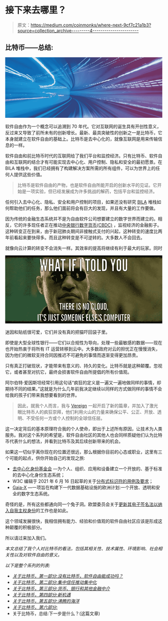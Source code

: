 # 接下来去哪里？

> 原文：<https://medium.com/coinmonks/where-next-9cf7c21a1b3?source=collection_archive---------4----------------------->

## 比特币——总结:

![](img/f6e483dc2c067d893f06ec2915c5ee2b.png)

软件自由作为一个概念可以追溯到 70 年代。它对互联网的诞生具有开创性意义，反过来又导致了前所未有的创新增长。最新、最具突破性的创新之一是比特币，它本身就建立在软件自由的基础上。比特币是去中心化的，就像互联网是用来传输信息的一样。

软件自由和前比特币时代的互联网给了我们平台和监控经济。只有比特币、软件自由和互联网的结合才有可能实现去中心化、用户控制、隐私和安全的最初愿景。在 BILA 堆栈中，我们已经拥有了构建解决方案所需的所有组件，可以为世界上的任何人提供这些价值。

> 比特币是软件自由的产物，也是软件自由所能开启的创新水平的见证。它开始是一项实验，但已经发展成为许多挑战的解药，包括平台和监控经济。

任何引入去中心化、隐私、安全和用户控制的项目，如果还没有研究 [BILA](/coinmonks/new-opportunities-3ac72def68ff) 堆栈如何帮助他们的任务，那么他们面前将会有巨大的发现，并且有大量的工作要做。

因为传统的金融生态系统并不是为自由软件公司想要建立的数字世界而建立的。相反，它的许多现任者正在推动[中央银行数字货币(CBDC)](/coinmonks/money-banks-and-other-financial-intermediaries-898c55bd4580) ，监视经济的金融影子。这种转变正在到来，由于新冠肺炎期间非接触式支付的兴起，这种转变的速度比两年前看起来要快得多。而且这种转变是不可逆转的。大多数人不会回去。

就像向云计算的转变不会消失一样。其效率的提高将继续有利于最大的玩家。同时

![](img/76da9eca774ab142ab35479a6f91faea.png)

迷因和贴纸很可爱，它们并没有真的把猫吓回袋子里。

即使是大型全球性银行——它们以合规性为导向，处理一些最敏感的数据——现在也开始热衷于将所有 IT 运营转移到云中。大多数政府对云的担忧正在慢慢消失，因为他们的微软支持合同因推迟不可避免的事情而逐渐变得更加昂贵。

只有真正打破现状，才能带来有意义的、持久的变化。比特币就是这种颠覆。忽视它，或者甚至对抗它，最终会损害软件自由所提倡的所有价值观。

阿尔伯特·爱因斯坦经常引用这句话“疯狂的定义是一遍又一遍地做同样的事情，却期待不同的结果。”这就是为什么几年前我决定继续以同样的方式做同样的事情不会给我的孩子们带来我想要看到的世界。

> 因此，就我个人而言，我与 [Vereign](https://vereign.com) 一起开启了新的篇章，并加入了激光眼比特币人的疯狂崇拜，他们利用火山的力量来确保公平、公正、开放、透明、不受任何一方或个人控制的全球信任层。

这一决定背后的基本原理符合我的个人使命，即出于上述所有原因，让技术为人类服务。我对这个系列的希望是，软件自由社区的其他人也会同样质疑他们认为比特币代表什么的想法，并看到比特币及其后续创新带来的机会。

如果这一切似乎离你现在的位置还很远，那么根据你目前的心态或职业，这里有三个可能的起点，供你开始自己的发现之旅:

*   [去中心化身份基金会](https://identity.foundation/) —为个人、组织、应用和设备建立一个开放的、基于标准的去中心化身份生态系统；
*   W3C 编辑于 2021 年 6 月 16 日起草的关于[分布式标识符的用例及要求](https://w3c.github.io/did-use-cases/)；
*   [Gaia-X](https://www.gaia-x.eu/) —一项旨在构建下一代数据基础设施的欧洲计划:一个开放、透明和安全的数字生态系统。

奇怪的是，所有这些都通向同一个兔子洞。欧盟委员会关于[更新其电子签名法以纳入自我主权身份](https://joinup.ec.europa.eu/collection/ssi-eidas-bridge/about)的工作也是如此。

这个领域发展很快，我相信拥有能力、经验和价值观的软件自由社区应该是形成这种颠覆的积极部分。

所以请过来加入我们。

*本文总结了我个人对比特币的看法，包括其相关性、技术属性、环境影响、社会相关性以及对软件自由的意义。*

*以下是整个系列的列表:*

*   [*关于比特币，第一部分:没有比特币，软件自由能成功吗？*](https://ggreve.medium.com/can-software-freedom-succeed-without-bitcoin-5aceb4db8d1f)
*   [*关于比特币，第二部分:集中信任推动集中化*](https://ggreve.medium.com/centralised-trust-drives-centralisation-34067146afdc)
*   [*关于比特币，第三部分:货币、银行和其他金融中介*](https://ggreve.medium.com/money-banks-and-other-financial-intermediaries-898c55bd4580)
*   [*关于比特币，第四部分:新机遇*](https://ggreve.medium.com/new-opportunities-3ac72def68ff)
*   [*关于比特币，第五部分:沸腾的海洋*](https://ggreve.medium.com/the-boiling-oceans-11c95ac612b8)
*   [*关于比特币，第六部分:*](https://ggreve.medium.com/the-mood-swings-7f1542046f07)
*   关于比特币，总结:下一步是什么？(这篇文章)